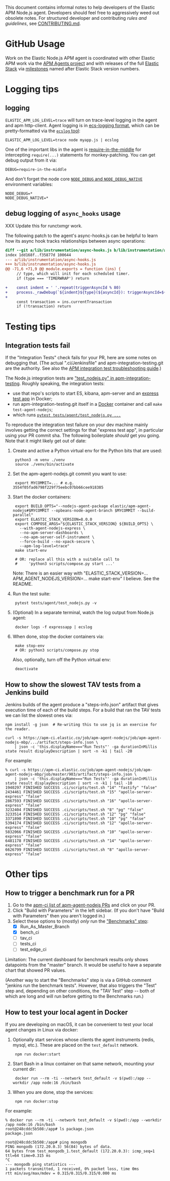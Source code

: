 This document contains informal notes to help developers of the Elastic APM
Node.js agent. Developers should feel free to aggressively weed out obsolete
notes. For structured developer and contributing *rules and guidelines*, see
[CONTRIBUTING.md](./CONTRIBUTING.md).


# GitHub Usage

Work on the Elastic Node.js APM agent is coordinated with other Elastic APM
work via the [APM Agents project](https://github.com/orgs/elastic/projects/454?card_filter_query=label%3Aagent-nodejs)
and with releases of the full [Elastic Stack](https://www.elastic.co/elastic-stack) via
[milestones](https://github.com/elastic/apm-agent-nodejs/milestones) named
after Elastic Stack version numbers.


# Logging tips

## logging

`ELASTIC_APM_LOG_LEVEL=trace` will turn on trace-level logging in the agent
and apm http-client. Agent logging is in [ecs-logging format](https://www.elastic.co/guide/en/ecs-logging/overview/current/intro.html),
which can be pretty-formatted via the [`ecslog` tool](https://github.com/trentm/go-ecslog):

    ELASTIC_APM_LOG_LEVEL=trace node myapp.js | ecslog

One of the important libs in the agent is [require-in-the-middle](https://github.com/elastic/require-in-the-middle)
for intercepting `require(...)` statements for monkey-patching. You can get
debug output from it via:

    DEBUG=require-in-the-middle

And don't forget the node core [`NODE_DEBUG` and `NODE_DEBUG_NATIVE`](https://nodejs.org/api/all.html#cli_node_debug_module)
environment variables:

    NODE_DEBUG=*
    NODE_DEBUG_NATIVE=*


## debug logging of `async_hooks` usage

XXX Update this for runctxmgr work.

The following patch to the agent's async-hooks.js can be helpful to learn
how its async hook tracks relationships between async operations:

```diff
diff --git a/lib/instrumentation/async-hooks.js b/lib/instrumentation/async-hooks.js
index 1dd168f..f35877d 100644
--- a/lib/instrumentation/async-hooks.js
+++ b/lib/instrumentation/async-hooks.js
@@ -71,6 +71,9 @@ module.exports = function (ins) {
     // type, which will init for each scheduled timer.
     if (type === 'TIMERWRAP') return

+    const indent = ' '.repeat(triggerAsyncId % 80)
+    process._rawDebug(`${indent}${type}(${asyncId}): triggerAsyncId=${triggerAsyncId} executionAsyncId=${asyncHooks.executionAsyncId()}`);
+
     const transaction = ins.currentTransaction
     if (!transaction) return

```


# Testing tips

## Integration tests fail

If the "Integration Tests" check fails for your PR, here are some notes on
debugging that. (The actual ".ci/Jenkinsfile" and apm-integration-testing.git
are the authority. See also the [APM integration test troubleshooting guide](https://github.com/elastic/observability-dev/blob/master/docs/apm/apm-integration-test-troubleshooting-guide.md).)

The Node.js integration tests are ["test\_nodejs.py" in apm-integration-testing](https://github.com/elastic/apm-integration-testing/blob/master/tests/agent/test_nodejs.py). Roughly speaking, the integration tests:

- use that repo's scripts to start ES, kibana, apm-server and an [express test app](https://github.com/elastic/apm-integration-testing/blob/master/docker/nodejs/express/app.js) in Docker;
- run apm-integration-testing.git itself in a [Docker](https://github.com/elastic/apm-integration-testing/blob/master/Dockerfile) container and call `make test-agent-nodejs`;
- which runs [`pytest tests/agent/test_nodejs.py ...`](https://github.com/elastic/apm-integration-testing/blob/db7d9a26458832b812577a294e14c365c85001b9/Makefile#L102)

To reproduce the integration test failure on your dev machine mainly involves
getting the correct settings for that "express test app", in particular
using your PR commit sha. The following boilerplate *should* get you going.
Note that it might likely get out of date:

1. Create and active a Python virtual env for the Python bits that are used:

        python3 -m venv ./venv
        source ./venv/bin/activate

2. Set the apm-agent-nodejs.git commit you want to use:

        export MYCOMMIT=... # e.g. 3554f05fad6798f229f75eebc07bb66cee918385

3. Start the docker containers:

        export BUILD_OPTS="--nodejs-agent-package elastic/apm-agent-nodejs#$MYCOMMIT --opbeans-node-agent-branch $MYCOMMIT --build-parallel"
        export ELASTIC_STACK_VERSION=8.0.0
        export COMPOSE_ARGS="${ELASTIC_STACK_VERSION} ${BUILD_OPTS} \
          --with-agent-nodejs-express \
          --no-apm-server-dashboards \
          --no-apm-server-self-instrument \
          --force-build --no-xpack-secure \
          --apm-log-level=trace"
        make start-env

        # OR: replace all this with a suitable call to
        #     'python3 scripts/compose.py start ...'

    Note: There is an easier way with "ELASTIC_STACK_VERSION=...
    APM_AGENT_NODEJS_VERSION=... make start-env" I believe. See the README.

4. Run the test suite:

        pytest tests/agent/test_nodejs.py -v

5. (Optional) In a separate terminal, watch the log output from Node.js agent:

        docker logs -f expressapp | ecslog

6. When done, stop the docker containers via:

        make stop-env
        # OR: python3 scripts/compose.py stop

   Also, optionally, turn off the Python virtual env:

        deactivate


## How to show the slowest TAV tests from a Jenkins build

Jenkins builds of the agent produce a "steps-info.json" artifact that gives
execution time of each of the build steps. For a build that ran the TAV tests
we can list the slowest ones via:

```
npm install -g json  # Re-writing this to use jq is an exercise for the reader.

curl -s https://apm-ci.elastic.co/job/apm-agent-nodejs/job/apm-agent-nodejs-mbp/.../artifact/steps-info.json \
    | json -c 'this.displayName==="Run Tests"' -ga durationInMillis state result displayDescription | sort -n -k1 | tail -20
```

For example:

```
% curl -s https://apm-ci.elastic.co/job/apm-agent-nodejs/job/apm-agent-nodejs-mbp/job/master/903/artifact/steps-info.json \
    | json -c 'this.displayName==="Run Tests"' -ga durationInMillis state result displayDescription | sort -n -k1 | tail -10
1940297 FINISHED SUCCESS .ci/scripts/test.sh "14" "fastify" "false"
2434461 FINISHED SUCCESS .ci/scripts/test.sh "15" "apollo-server-express" "false"
2867593 FINISHED SUCCESS .ci/scripts/test.sh "16" "apollo-server-express" "false"
3232404 FINISHED SUCCESS .ci/scripts/test.sh "8" "pg" "false"
3233514 FINISHED SUCCESS .ci/scripts/test.sh "12" "pg" "false"
3371890 FINISHED SUCCESS .ci/scripts/test.sh "10" "pg" "false"
5394174 FINISHED SUCCESS .ci/scripts/test.sh "12" "apollo-server-express" "false"
5832066 FINISHED SUCCESS .ci/scripts/test.sh "10" "apollo-server-express" "false"
6481178 FINISHED SUCCESS .ci/scripts/test.sh "14" "apollo-server-express" "false"
6626799 FINISHED SUCCESS .ci/scripts/test.sh "8" "apollo-server-express" "false"
```


# Other tips

## How to trigger a benchmark run for a PR

1. Go to the [apm-ci list of apm-agent-nodejs PRs](https://apm-ci.elastic.co/job/apm-agent-nodejs/job/apm-agent-nodejs-mbp/view/change-requests/) and click on your PR.
2. Click "Build with Parameters" in the left sidebar. (If you don't have "Build with Parameters" then you aren't logged in.)
3. Select these options to (mostly) *only* run the ["Benchmarks" step](https://github.com/elastic/apm-agent-nodejs/blob/v3.14.0/.ci/Jenkinsfile#L311-L330):
    - [x] Run\_As\_Master\_Branch
    - [x] bench\_ci
    - [ ] tav\_ci
    - [ ] tests\_ci
    - [ ] test\_edge\_ci

Limitation: The current dashboard for benchmark results only shows datapoints
from the "master" branch. It would be useful to have a separate chart that
showed PR values.

(Another way to start the "Benchmarks" step is via a GitHub comment
"jenkins run the benchmark tests". However, that also triggers the "Test" step
and, depending on other conditions, the "TAV Test" step -- both of which are
long and will run before getting to the Benchmarks run.)


## How to test your local agent in Docker

If you are developing on macOS, it can be convenient to test your local
agent changes in Linux via docker:

1. Optionally start services whose clients the agent instruments (redis, mysql,
   etc.). These are placed on the `test_default` network.

        npm run docker:start

2. Start Bash in a linux container on that same network, mounting your current
   dir:

        docker run --rm -ti --network test_default -v $(pwd):/app --workdir /app node:16 /bin/bash

3. When you are done, stop the services:

        npm run docker:stop

For example:

```
% docker run --rm -ti --network test_default -v $(pwd):/app --workdir /app node:16 /bin/bash
root@248cddc5b508:/app# ls package.json
package.json

root@248cddc5b508:/app# ping mongodb
PING mongodb (172.20.0.3) 56(84) bytes of data.
64 bytes from test_mongodb_1.test_default (172.20.0.3): icmp_seq=1 ttl=64 time=0.315 ms
^C
--- mongodb ping statistics ---
1 packets transmitted, 1 received, 0% packet loss, time 0ms
rtt min/avg/max/mdev = 0.315/0.315/0.315/0.000 ms
```
